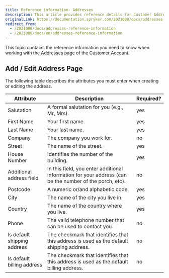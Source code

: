 ```yaml
---
title: Reference information- Addresses
description: This article provides reference details for Customer Addresses in the Spryker shop.
originalLink: https://documentation.spryker.com/2021080/docs/addresses-reference-information
redirect_from:
  - /2021080/docs/addresses-reference-information
  - /2021080/docs/en/addresses-reference-information
---
```


This topic contains the reference information you need to know when working with the Addresses page of the Customer Account.


## Add / Edit Address Page
The following table describes the attributes you must enter when creating or editing the address.

| Attribute | Description | Required? |
| --- | --- | --- |
| Salutation | A formal salutation for you (e.g., Mr, Mrs). | yes |
| First Name | Your first name. | yes |
| Last Name | Your last name. | yes |
| Company  | The company you work for. | no |
| Street | The name of the street. | yes |
| House Number | Identifies the number of the building. | yes |
| Additional address field | In this field, you enter additional information for your address (can be the number of the porch, etc). | no |
| Postcode | A numeric or/and alphabetic code | yes |
| City | The name of the city you live in. | yes |
| Country | The name of the country where you live. | yes |
| Phone | The valid telephone number that can be used to contact you. | no |
| Is default shipping address | The checkmark that identifies that this address is used as the default shipping address. | no |
| Is default billing address | The checkmark that identifies that this address is used as the default billing address. | no |
